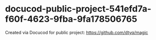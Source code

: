 # docucod-public-project-541efd7a-f60f-4623-9fba-9fa178506765
Created via Docucod for public project: https://github.com/dtyq/magic
